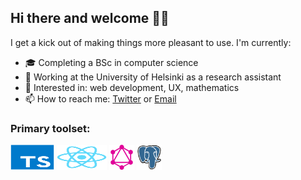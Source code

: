 
## Hi there and welcome 👋🏽 

I get a kick out of making things more pleasant to use. I'm currently:

- 🎓  Completing a BSc in computer science 
- 🌱  Working at the University of Helsinki as a research assistant
- 💭  Interested in: web development, UX, mathematics   
- 📫  How to reach me: [Twitter](https://twitter.com/joelhassannoor) or [Email](mailto:joel.nhn@gmail.com) 

### Primary toolset:

<p align="left">
	<img title="TypeScript" src="https://raw.githubusercontent.com/Nurou/Nurou/master/assets/typescript-original.svg" width="70" height="40" />
	<img title="React" src="https://raw.githubusercontent.com/Nurou/Nurou/master/assets/react-original.svg" width="80" height="40" />
	<img title="GraphQL" src="https://raw.githubusercontent.com/Nurou/Nurou/master/assets/graphql-icon.svg" width="40" height="40" />
	<img title="PostreSQL" src="https://raw.githubusercontent.com/Nurou/Nurou/master/assets/postgresql-original.svg" width="40" height="40" />
<!-- 	<img title="Git" src="https://raw.githubusercontent.com/Nurou/Nurou/master/assets/git-original.svg" width="70" height="40" /> -->
</p>

